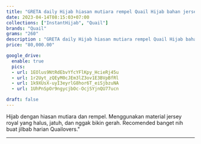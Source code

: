 ```yaml
---
title: "GRETA daily Hijab hiasan mutiara rempel Quail Hijab bahan jersey"
date: 2023-04-14T08:15:03+07:00
collections: ["InstantHijab", "Quail"]
brands: "Quail"
grams: "260"
description : "GRETA daily Hijab hiasan mutiara rempel Quail Hijab bahan jersey"
price: "80,000.00"

google_drive:
  enable: true
  pics:
  - url: 1EOlus9NtRdEbvYfcYFlKpy_HcieRj45u
  - url: 1r2Uyt_zQEyM0cJEm3lZ3ov1E3BVpBfRl
  - url: 1k9XUsX-uyI3eyrlG8hor6T_eiSjbzuNA
  - url: 1UhPnSpOr9ngycjbOc-OcjSYjnQU77ucn

draft: false
---
```


Hijab dengan hiasan mutiara dan rempel. Menggunakan material jersey royal yang halus, jatuh, dan nggak bikin gerah. Recomended banget nih buat jilbab harian Quailovers."

----------    
 
